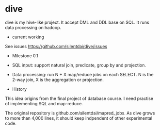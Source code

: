 dive
===========

dive is my hive-like project. It accept DML and DDL base on SQL. It runs data processing on hadoop.




* current working
 
See issues https://github.com/silentdai/dive/issues

* Milestone 0.1

 * SQL input: support natural join, predicate, group by and projection.

 * Data processing: run N + X map/reduce jobs on each SELECT. N is the 2-way join, X is the aggregation or projection.

* History

This idea origins from the final project of  database course. I need practise of implementing SQL and map-reduce. 

The original repository is github.com/silentdai/mapred_jobs. As dive grows to more than 4,000 lines, it should keep indpendent of other experimental code.
